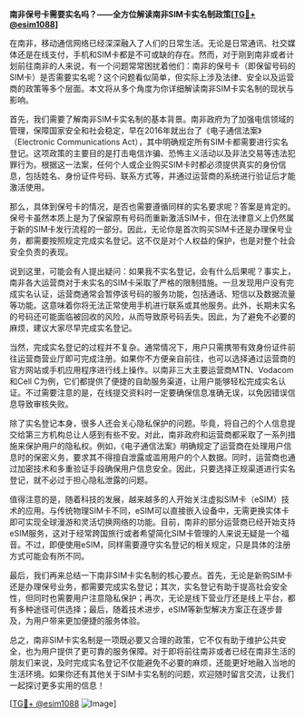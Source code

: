 **南非保号卡需要实名吗？——全方位解读南非SIM卡实名制政策[[TG💪+ @esim1088](https://t.me/s/esim1088)]**

在南非，移动通信网络已经深深融入了人们的日常生活。无论是日常通讯、社交媒体还是在线支付，手机和SIM卡都是不可或缺的存在。然而，对于刚到南非或者计划前往南非的人来说，有一个问题常常困扰着他们：南非的保号卡（即保留号码的SIM卡）是否需要实名呢？这个问题看似简单，但实际上涉及法律、安全以及运营商的政策等多个层面。本文将从多个角度为你详细解读南非SIM卡实名制的现状与影响。

首先，我们需要了解南非SIM卡实名制的基本背景。南非政府为了加强电信领域的管理，保障国家安全和社会稳定，早在2016年就出台了《电子通信法案》（Electronic Communications Act），其中明确规定所有SIM卡都需要进行实名登记。这项政策的主要目的是打击电信诈骗、恐怖主义活动以及非法交易等违法犯罪行为。根据这一法案，任何个人或企业购买SIM卡时都必须提供真实的身份信息，包括姓名、身份证件号码、联系方式等，并通过运营商的系统进行验证后才能激活使用。

那么，具体到保号卡的情况，是否也需要遵循同样的实名要求呢？答案是肯定的。保号卡虽然本质上是为了保留原有号码而重新激活SIM卡，但在法律意义上仍然属于新的SIM卡发行流程的一部分。因此，无论你是首次购买SIM卡还是办理保号业务，都需要按照规定完成实名登记。这不仅是对个人权益的保护，也是对整个社会安全负责的表现。

说到这里，可能会有人提出疑问：如果我不实名登记，会有什么后果呢？事实上，南非各大运营商对于未实名的SIM卡采取了严格的限制措施。一旦发现用户没有完成实名认证，运营商通常会暂停该号码的服务功能，包括通话、短信以及数据流量等功能。这意味着你将无法正常使用手机进行联系或其他服务。此外，长期未实名的号码还可能面临被回收的风险，从而导致原号码丢失。因此，为了避免不必要的麻烦，建议大家尽早完成实名登记。

当然，完成实名登记的过程并不复杂。通常情况下，用户只需携带有效身份证件前往运营商营业厅即可完成注册。如果你不方便亲自前往，也可以选择通过运营商的官方网站或手机应用程序进行线上操作。以南非三大主要运营商MTN、Vodacom和Cell C为例，它们都提供了便捷的自助服务渠道，让用户能够轻松完成实名认证。不过需要注意的是，在线提交资料时一定要确保信息准确无误，以免因错误信息导致审核失败。

除了实名登记本身，很多人还会关心隐私保护的问题。毕竟，将自己的个人信息提交给第三方机构总让人感到有些不安。对此，南非政府和运营商都采取了一系列措施来保护用户的隐私权。例如，《电子通信法案》明确规定了运营商在处理用户信息时的保密义务，要求其不得擅自泄露或滥用用户的个人数据。同时，运营商也通过加密技术和多重验证手段确保用户信息安全。因此，只要选择正规渠道进行实名登记，就不必过于担心隐私泄露的问题。

值得注意的是，随着科技的发展，越来越多的人开始关注虚拟SIM卡（eSIM）技术的应用。与传统物理SIM卡不同，eSIM可以直接嵌入设备中，无需更换实体卡即可实现全球漫游和灵活切换网络的功能。目前，南非的部分运营商已经开始支持eSIM服务，这对于经常跨国旅行或者希望简化SIM卡管理的人来说无疑是一个福音。不过，即便使用eSIM，同样需要遵守实名登记的相关规定，只是具体的注册方式可能会有所不同。

最后，我们再来总结一下南非SIM卡实名制的核心要点。首先，无论是新购SIM卡还是办理保号业务，都需要完成实名登记；其次，实名登记有助于提高社会安全性，但同时也需要用户注意隐私保护；再次，无论是线下营业厅还是线上平台，都有多种途径可供选择；最后，随着技术进步，eSIM等新型解决方案正在逐步普及，为用户带来更加便捷的服务体验。

总之，南非SIM卡实名制是一项既必要又合理的政策，它不仅有助于维护公共安全，也为用户提供了更可靠的服务保障。对于即将前往南非或者已经在南非生活的朋友们来说，及时完成实名登记不仅能避免不必要的麻烦，还能更好地融入当地的生活环境。如果你还有其他关于SIM卡实名制的问题，欢迎随时留言交流，让我们一起探讨更多实用的信息！

[[TG💪+ @esim1088](https://t.me/s/esim1088) ![Image](https://i.postimg.cc/4NQfJmqS/Snipaste-2025-05-13-00-14-12.png)]
